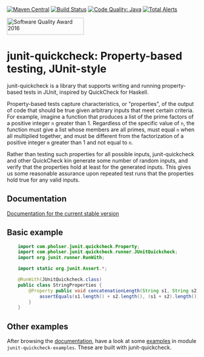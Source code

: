 [![Maven Central](https://maven-badges.herokuapp.com/maven-central/com.pholser/property-binder/badge.svg?style=plastic)](https://maven-badges.herokuapp.com/maven-central/com.pholser/junit-quickcheck)
[![Build Status](https://travis-ci.org/pholser/junit-quickcheck.svg?branch=master)](https://travis-ci.org/pholser/junit-quickcheck)
[![Code Quality: Java](https://img.shields.io/lgtm/grade/java/g/pholser/junit-quickcheck.svg?logo=lgtm&logoWidth=18)](https://lgtm.com/projects/g/pholser/junit-quickcheck/context:java)
[![Total Alerts](https://img.shields.io/lgtm/alerts/g/pholser/junit-quickcheck.svg?logo=lgtm&logoWidth=18)](https://lgtm.com/projects/g/pholser/junit-quickcheck/alerts)

<a href="http://www.yegor256.com/2015/10/17/award-2016.html">
  <img src="http://www.yegor256.com/images/award/2016/winner-pholser.png" width="203" height="45" alt="Software Quality Award 2016"/>
</a>

# junit-quickcheck: Property-based testing, JUnit-style

junit-quickcheck is a library that supports writing and running property-based
tests in JUnit, inspired by QuickCheck for Haskell.

Property-based tests capture characteristics, or "properties", of the output
of code that should be true given arbitrary inputs that meet certain criteria.
For example, imagine a function that produces a list of the prime factors of
a positive integer `n` greater than 1. Regardless of the specific value of
`n`, the function must give a list whose members are all primes, must
equal `n` when all multiplied together, and must be different from the
factorization of a positive integer `m` greater than 1 and not equal to
`n`.

Rather than testing such properties for all possible inputs, junit-quickcheck
and other QuickCheck kin generate some number of random inputs, and verify
that the properties hold at least for the generated inputs. This gives us
some reasonable assurance upon repeated test runs that the properties
hold true for any valid inputs.

## Documentation

[Documentation for the current stable version](https://pholser.github.io/junit-quickcheck/index.html)

## Basic example

```java
    import com.pholser.junit.quickcheck.Property;
    import com.pholser.junit.quickcheck.runner.JUnitQuickcheck;
    import org.junit.runner.RunWith;

    import static org.junit.Assert.*;

    @RunWith(JUnitQuickcheck.class)
    public class StringProperties {
        @Property public void concatenationLength(String s1, String s2) {
            assertEquals(s1.length() + s2.length(), (s1 + s2).length());
        }
    }
```

## Other examples

After browsing the [documentation](#documentation), have a look at some
[examples](examples) in module `junit-quickcheck-examples`. These are built
with junit-quickcheck.
